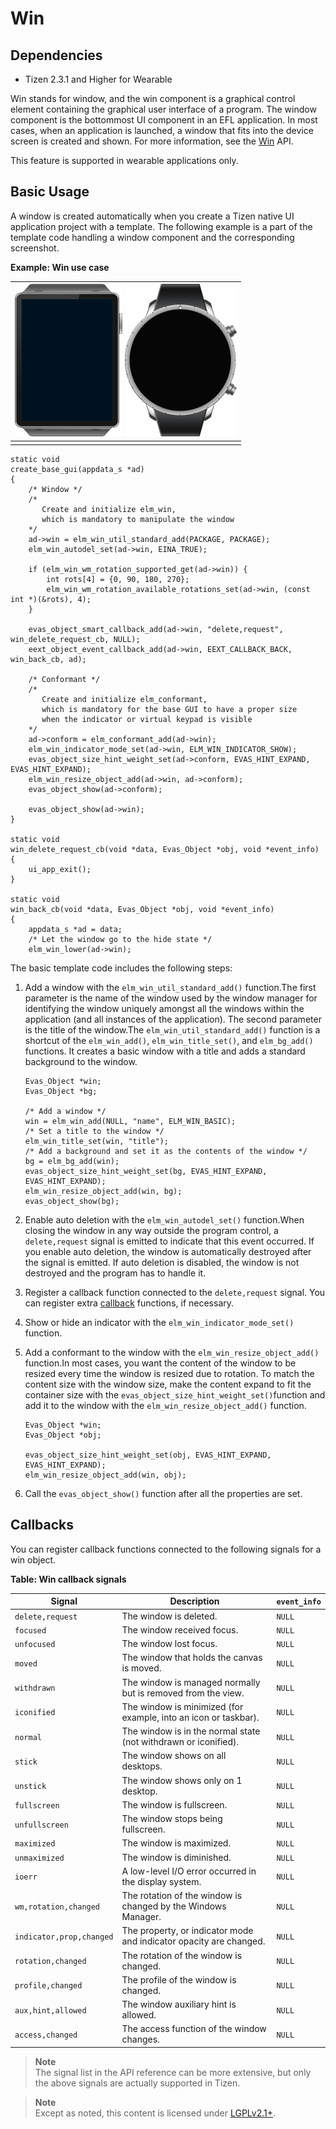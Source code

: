 # Win

## Dependencies

- Tizen 2.3.1 and Higher for Wearable

Win stands for window, and the win component is a graphical control element containing the graphical user interface of a program. The window component is the bottommost UI component in an EFL application. In most cases, when an application is launched, a window that fits into the device screen is created and shown. For more information, see the [Win](../../../../../org.tizen.native.wearable.apireference/group__Elm__Win.html) API.

This feature is supported in wearable applications only.

## Basic Usage

A window is created automatically when you create a Tizen native UI application project with a template. The following example is a part of the template code handling a window component and the corresponding screenshot.

**Example: Win use case**

| ![Win](./media/window_wn_rectangle.png) ![Win](./media/window_wn_circle.png) |
| ---------------------------------------- |
|                                          |

```
static void
create_base_gui(appdata_s *ad)
{
    /* Window */
    /*
       Create and initialize elm_win,
       which is mandatory to manipulate the window
    */
    ad->win = elm_win_util_standard_add(PACKAGE, PACKAGE);
    elm_win_autodel_set(ad->win, EINA_TRUE);

    if (elm_win_wm_rotation_supported_get(ad->win)) {
        int rots[4] = {0, 90, 180, 270};
        elm_win_wm_rotation_available_rotations_set(ad->win, (const int *)(&rots), 4);
    }

    evas_object_smart_callback_add(ad->win, "delete,request", win_delete_request_cb, NULL);
    eext_object_event_callback_add(ad->win, EEXT_CALLBACK_BACK, win_back_cb, ad);

    /* Conformant */
    /*
       Create and initialize elm_conformant,
       which is mandatory for the base GUI to have a proper size
       when the indicator or virtual keypad is visible
    */
    ad->conform = elm_conformant_add(ad->win);
    elm_win_indicator_mode_set(ad->win, ELM_WIN_INDICATOR_SHOW);
    evas_object_size_hint_weight_set(ad->conform, EVAS_HINT_EXPAND, EVAS_HINT_EXPAND);
    elm_win_resize_object_add(ad->win, ad->conform);
    evas_object_show(ad->conform);

    evas_object_show(ad->win);
}

static void
win_delete_request_cb(void *data, Evas_Object *obj, void *event_info)
{
    ui_app_exit();
}

static void
win_back_cb(void *data, Evas_Object *obj, void *event_info)
{
    appdata_s *ad = data;
    /* Let the window go to the hide state */
    elm_win_lower(ad->win);
```

The basic template code includes the following steps:

1. Add a window with the `elm_win_util_standard_add()` function.The first parameter is the name of the window used by the window manager for identifying the window uniquely amongst all the windows within the application (and all instances of the application). The second parameter is the title of the window.The `elm_win_util_standard_add()` function is a shortcut of the `elm_win_add()`, `elm_win_title_set()`, and `elm_bg_add()` functions. It creates a basic window with a title and adds a standard background to the window.

   ```
   Evas_Object *win;
   Evas_Object *bg;

   /* Add a window */
   win = elm_win_add(NULL, "name", ELM_WIN_BASIC);
   /* Set a title to the window */
   elm_win_title_set(win, "title");
   /* Add a background and set it as the contents of the window */
   bg = elm_bg_add(win);
   evas_object_size_hint_weight_set(bg, EVAS_HINT_EXPAND, EVAS_HINT_EXPAND);
   elm_win_resize_object_add(win, bg);
   evas_object_show(bg);
   ```

2. Enable auto deletion with the `elm_win_autodel_set()` function.When closing the window in any way outside the program control, a `delete,request` signal is emitted to indicate that this event occurred. If you enable auto deletion, the window is automatically destroyed after the signal is emitted. If auto deletion is disabled, the window is not destroyed and the program has to handle it.

3. Register a callback function connected to the `delete,request` signal. You can register extra [callback](#callback) functions, if necessary.

4. Show or hide an indicator with the `elm_win_indicator_mode_set()` function.

5. Add a conformant to the window with the `elm_win_resize_object_add()` function.In most cases, you want the content of the window to be resized every time the window is resized due to rotation. To match the content size with the window size, make the content expand to fit the container size with the `evas_object_size_hint_weight_set()`function and add it to the window with the `elm_win_resize_object_add()` function.

   ```
   Evas_Object *win;
   Evas_Object *obj;

   evas_object_size_hint_weight_set(obj, EVAS_HINT_EXPAND, EVAS_HINT_EXPAND);
   elm_win_resize_object_add(win, obj);
   ```

6. Call the `evas_object_show()` function after all the properties are set.

## Callbacks

You can register callback functions connected to the following signals for a win object.

**Table: Win callback signals**

| Signal                   | Description                              | `event_info` |
| ------------------------ | ---------------------------------------- | ------------ |
| `delete,request`         | The window is deleted.                   | `NULL`       |
| `focused`                | The window received focus.               | `NULL`       |
| `unfocused`              | The window lost focus.                   | `NULL`       |
| `moved`                  | The window that holds the canvas is moved. | `NULL`       |
| `withdrawn`              | The window is managed normally but is removed from the view. | `NULL`       |
| `iconified`              | The window is minimized (for example, into an icon or taskbar). | `NULL`       |
| `normal`                 | The window is in the normal state (not withdrawn or iconified). | `NULL`       |
| `stick`                  | The window shows on all desktops.        | `NULL`       |
| `unstick`                | The window shows only on 1 desktop.      | `NULL`       |
| `fullscreen`             | The window is fullscreen.                | `NULL`       |
| `unfullscreen`           | The window stops being fullscreen.       | `NULL`       |
| `maximized`              | The window is maximized.                 | `NULL`       |
| `unmaximized`            | The window is diminished.                | `NULL`       |
| `ioerr`                  | A low-level I/O error occurred in the display system. | `NULL`       |
| `wm,rotation,changed`    | The rotation of the window is changed by the Windows Manager. | `NULL`       |
| `indicator,prop,changed` | The property, or indicator mode and indicator opacity are changed. | `NULL`       |
| `rotation,changed`       | The rotation of the window is changed.   | `NULL`       |
| `profile,changed`        | The profile of the window is changed.    | `NULL`       |
| `aux,hint,allowed`       | The window auxiliary hint is allowed.    | `NULL`       |
| `access,changed`         | The access function of the window changes. | `NULL`       |

> **Note**  
> The signal list in the API reference can be more extensive, but only the above signals are actually supported in Tizen.

> **Note**  
> Except as noted, this content is licensed under [LGPLv2.1+](http://opensource.org/licenses/LGPL-2.1).